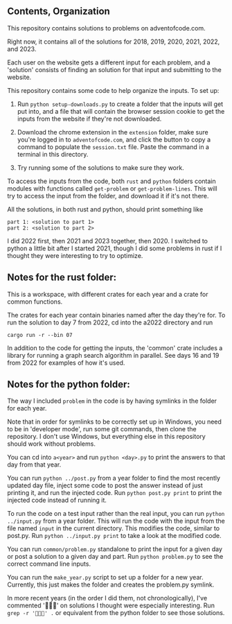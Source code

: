 Contents, Organization
---------
This repository contains solutions to problems on adventofcode.com.

Right now, it contains all of the solutions for 2018, 2019, 2020, 2021, 2022,
and 2023.

Each user on the website gets a different input for each problem, and a
'solution' consists of finding an solution for that input and submitting to the
website.

This repository contains some code to help organize the inputs. To set up:

1) Run `python setup-downloads.py` to create a folder that the inputs will get
put into, and a file that will contain the browser session cookie to get the
inputs from the website if they're not downloaded.

2) Download the chrome extension in the `extension` folder, make sure you're
logged in to `adventofcode.com`, and click the button to copy a command to
populate the `session.txt` file. Paste the command in a terminal in this
directory.

3) Try running some of the solutions to make sure they work.

To access the inputs from the code, both `rust` and `python` folders contain
modules with functions called `get-problem` or `get-problem-lines`. This will
try to access the input from the folder, and download it if it's not there.

All the solutions, in both rust and python, should print something like

```
part 1: <solution to part 1>
part 2: <solution to part 2>
```

I did 2022 first, then 2021 and 2023 together, then 2020. I switched to python
a little bit after I started 2021, though I did some problems in rust if I
thought they were interesting to try to optimize.

Notes for the rust folder:
-----
This is a workspace, with different crates for each year and a crate for common
functions.

The crates for each year contain binaries named after the day they're for. To
run the solution to day 7 from 2022, cd into the a2022 directory and run

```cargo run -r --bin 07```

In addition to the code for getting the inputs, the 'common' crate includes a
library for running a graph search algorithm in parallel. See days 16 and 19
from 2022 for examples of how it's used.

Notes for the python folder:
-----
The way I included `problem` in the code is by having symlinks in the folder for
each year.

Note that in order for symlinks to be correctly set up in Windows, you need to
be in 'developer mode', run some git commands, then clone the repository. I
don't use Windows, but everything else in this repository should work without
problems.

You can cd into `a<year>` and run ```python <day>.py``` to print the answers to
that day from that year.

You can run `python ../post.py` from a year folder to find the most recently
updated day file, inject some code to post the answer instead of just printing
it, and run the injected code. Run `python post.py print` to print the injected
code instead of running it.

To run the code on a test input rather than the real input, you can run `python
../input.py` from a year folder. This will run the code with the input from the
file named `input` in the current directory. This modifies the code, similar to
post.py. Run `python ../input.py print` to take a look at the modified code.

You can run `common/problem.py` standalone to print the input for a given day
or post a solution to a given day and part. Run `python problem.py` to see the
correct command line inputs.

You can run the `make_year.py` script to set up a folder for a new year.
Currently, this just makes the folder and creates the problem.py symlink.

In more recent years (in the order I did them, not chronologically), I've
commented '🌟🌟🌟' on solutions I thought were especially interesting. Run
```grep -r '🌟🌟🌟' .``` or equivalent from the python folder to see those
solutions.

